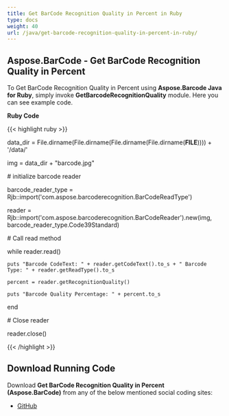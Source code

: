 ```yaml
---
title: Get BarCode Recognition Quality in Percent in Ruby
type: docs
weight: 40
url: /java/get-barcode-recognition-quality-in-percent-in-ruby/
---
```


## **Aspose.BarCode - Get BarCode Recognition Quality in Percent**
To Get BarCode Recognition Quality in Percent using **Aspose.Barcode Java for Ruby**, simply invoke **GetBarcodeRecognitionQuality** module. Here you can see example code.

**Ruby Code**

{{< highlight ruby >}}

 data_dir = File.dirname(File.dirname(File.dirname(File.dirname(__FILE__)))) + '/data/'

img = data_dir + "barcode.jpg"

\# initialize barcode reader

barcode_reader_type = Rjb::import('com.aspose.barcoderecognition.BarCodeReadType')

reader = Rjb::import('com.aspose.barcoderecognition.BarCodeReader').new(img, barcode_reader_type.Code39Standard)

\# Call read method

while reader.read()

    puts "Barcode CodeText: " + reader.getCodeText().to_s + " Barcode Type: " + reader.getReadType().to_s

    percent = reader.getRecognitionQuality()

    puts "Barcode Quality Percentage: " + percent.to_s

end

\# Close reader

reader.close()

{{< /highlight >}}
## **Download Running Code**
Download **Get BarCode Recognition Quality in Percent (Aspose.BarCode)** from any of the below mentioned social coding sites:

- [GitHub](https://github.com/aspose-barcode/Aspose.BarCode-for-Java/blob/master/Plugins/Aspose_Barcode_Java_for_Ruby/lib/asposebarcodejava/BarcodeRecognition/getbarcoderecognitionquality.rb)
